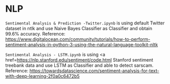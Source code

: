 # NLP
```Sentimental Analysis & Prediction -Twitter.ipynb``` is using default Twitter dataset in ntlk and use Naive Bayes Classifier as Classifier and obtain 99.6% accuracy. Reference: https://www.digitalocean.com/community/tutorials/how-to-perform-sentiment-analysis-in-python-3-using-the-natural-language-toolkit-nltk

```Sentimental Analysis - LSTM.ipynb``` is using <a href=https://nlp.stanford.edu/sentiment/code.html Stanford sentiment treebank data </a> and use LSTM as Classifier and able to detect sarscam. Reference: https://towardsdatascience.com/sentiment-analysis-for-text-with-deep-learning-2f0a0c6472b5
